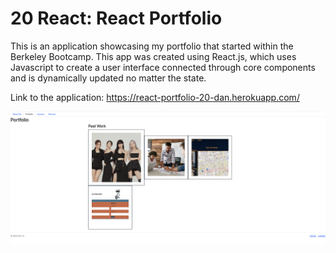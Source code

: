 # 20 React: React Portfolio

This is an application showcasing my portfolio that started within the Berkeley Bootcamp. This app was created using React.js, which uses Javascript to create a user interface connected through core components and is dynamically updated no matter the state.

Link to the application: https://react-portfolio-20-dan.herokuapp.com/

![Preview Screenshot](./Assets/react-portfolio-preview.png)
